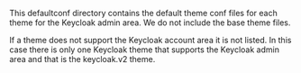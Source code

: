 This defaultconf directory contains the default theme conf files for each theme for the Keycloak admin area. We do not include the base theme files.

If a theme does not support the Keycloak account area it is not listed. In this case there is only one Keycloak theme that supports the Keycloak admin area and that is the keycloak.v2 theme.
